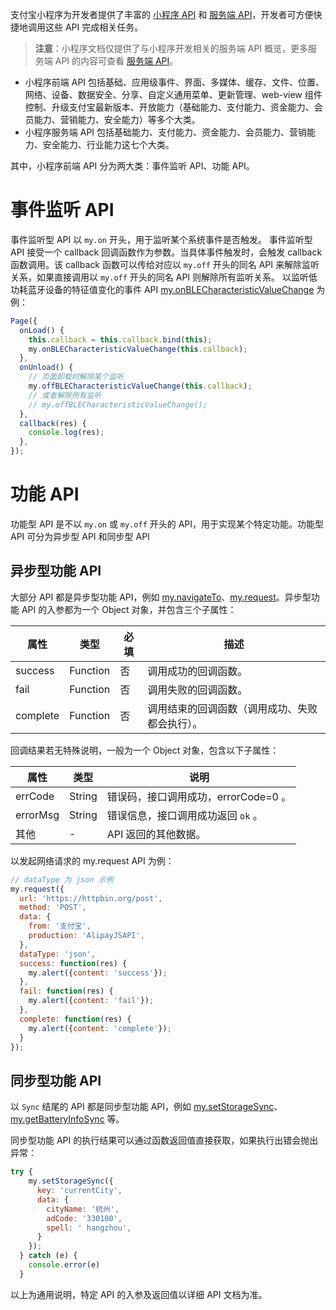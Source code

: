 支付宝小程序为开发者提供了丰富的 [小程序 API](https://opendocs.alipay.com/mini/api) 和 [服务端 API](https://opendocs.alipay.com/mini/server-api)，开发者可方便快捷地调用这些 API 完成相关任务。
> **注意**：小程序文档仅提供了与小程序开发相关的服务端 API 概览，更多服务端 API 的内容可查看 [服务端 API](https://opendocs.alipay.com/mini/server-api)。

- 小程序前端 API 包括基础、应用级事件、界面、多媒体、缓存、文件、位置、网络、设备、数据安全、分享、自定义通用菜单、更新管理、web-view 组件控制、升级支付宝最新版本、开放能力（基础能力、支付能力、资金能力、会员能力、营销能力、安全能力）等多个大类。
- 小程序服务端 API 包括基础能力、支付能力、资金能力、会员能力、营销能力、安全能力、行业能力这七个大类。

其中，小程序前端 API 分为两大类：事件监听 API、功能 API。

# 事件监听 API
事件监听型 API 以 `my.on` 开头，用于监听某个系统事件是否触发。 事件监听型 API 接受一个 callback 回调函数作为参数。当具体事件触发时，会触发 callback 函数调用。该 callback 函数可以传给对应以 `my.off` 开头的同名 API 来解除监听关系，如果直接调用以 `my.off` 开头的同名 API 则解除所有监听关系。 以监听低功耗蓝牙设备的特征值变化的事件 API [my.onBLECharacteristicValueChange](https://opendocs.alipay.com/mini/api/cdu501) 为例：
```javascript
Page({
  onLoad() {
    this.callback = this.callback.bind(this);
    my.onBLECharacteristicValueChange(this.callback);
  },
  onUnload() {
    // 页面卸载时解除某个监听
    my.offBLECharacteristicValueChange(this.callback);
    // 或者解除所有监听
    // my.offBLECharacteristicValueChange();
  },
  callback(res) {
    console.log(res);
  },
});
```

# 功能 API
功能型 API 是不以 `my.on` 或 `my.off` 开头的 API，用于实现某个特定功能。功能型 API 可分为异步型 API 和同步型 API

## 异步型功能 API
大部分 API 都是异步型功能 API，例如 [my.navigateTo](https://opendocs.alipay.com/mini/api/zwi8gx)、[my.request](https://opendocs.alipay.com/mini/api/owycmh)。异步型功能 API 的入参都为一个 Object 对象，并包含三个子属性：

| **属性** | **类型** | **必填** | **描述** |
| --- | --- | --- | --- |
| success | Function | 否 | 调用成功的回调函数。 |
| fail | Function | 否 | 调用失败的回调函数。 |
| complete | Function | 否 | 调用结束的回调函数（调用成功、失败都会执行）。 |

回调结果若无特殊说明，一般为一个 Object 对象，包含以下子属性：

| **属性** | **类型** | **说明** |
| --- | --- | --- |
| errCode | String | 错误码，接口调用成功，errorCode=0 。 |
| errorMsg | String | 错误信息，接口调用成功返回 `ok` 。 |
| 其他 | - | API 返回的其他数据。 |

以发起网络请求的 my.request API 为例：
```javascript
// dataType 为 json 示例
my.request({
  url: 'https://httpbin.org/post',
  method: 'POST',
  data: {
    from: '支付宝',
    production: 'AlipayJSAPI',
  },
  dataType: 'json',
  success: function(res) {
    my.alert({content: 'success'});
  },
  fail: function(res) {
    my.alert({content: 'fail'});
  },
  complete: function(res) {
    my.alert({content: 'complete'});
  }
});
```

## 同步型功能 API
以 `Sync` 结尾的 API 都是同步型功能 API，例如 [my.setStorageSync](https://opendocs.alipay.com/mini/api/cog0du)、[my.getBatteryInfoSync](https://opendocs.alipay.com/mini/api/vf7vn3) 等。

同步型功能 API 的执行结果可以通过函数返回值直接获取，如果执行出错会抛出异常：
```javascript
try {
    my.setStorageSync({
      key: 'currentCity',
      data: {
        cityName: '杭州',
        adCode: '330100',
        spell: ' hangzhou',
      }
    });
  } catch (e) {
    console.error(e)
  }
```
以上为通用说明，特定 API 的入参及返回值以详细 API 文档为准。
